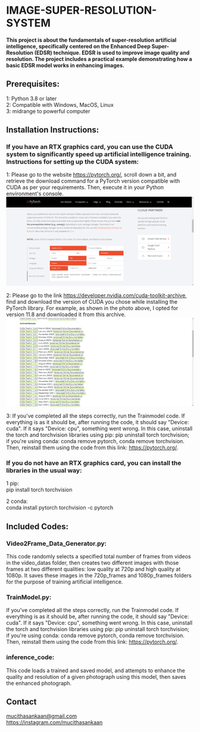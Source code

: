 
# IMAGE-SUPER-RESOLUTION-SYSTEM

#### This project is about the fundamentals of super-resolution artificial intelligence, specifically centered on the Enhanced Deep Super-Resolution (EDSR) technique. EDSR is used to improve image quality and resolution. The project includes a practical example demonstrating how a basic EDSR model works in enhancing images.

## Prerequisites:
1: Python 3.8 or later <br>
2: Compatible with Windows, MacOS, Linux <br>
3: midrange to powerful computer

## Installation Instructions:

### If you have an RTX graphics card, you can use the CUDA system to significantly speed up artificial intelligence training. Instructions for setting up the CUDA system:

1: Please go to the website https://pytorch.org/, scroll down a bit, and retrieve the download command for a PyTorch version compatible with CUDA as per your requirements. Then, execute it in your Python environment's console.
![pytorch](ReadMe_images/pytorch.png)

2: Please go to the link https://developer.nvidia.com/cuda-toolkit-archive, find and download the version of CUDA you chose while installing the PyTorch library. For example, as shown in the photo above, I opted for version 11.8 and downloaded it from this archive.
![cuda archive](ReadMe_images/cuda_archive.png)

3: If you've completed all the steps correctly, run the Trainmodel code. If everything is as it should be, after running the code, it should say "Device: cuda". If it says "Device: cpu", something went wrong. In this case, uninstall the torch and torchvision libraries using pip: pip uninstall torch torchvision; if you're using conda: conda remove pytorch, conda remove torchvision. Then, reinstall them using the code from this link: https://pytorch.org/.

### If you do not have an RTX graphics card, you can install the libraries in the usual way:
1 pip: <br>
pip install torch torchvision

2 conda: <br>
conda install pytorch torchvision -c pytorch

## Included Codes:
### Video2Frame_Data_Generator.py:
This code randomly selects a specified total number of frames from videos in the video_datas folder, then creates two different images with those frames at two different qualities: low quality at 720p and high quality at 1080p. It saves these images in the 720p_frames and 1080p_frames folders for the purpose of training artificial intelligence.

### TrainModel.py:
If you've completed all the steps correctly, run the Trainmodel code. If everything is as it should be, after running the code, it should say "Device: cuda". If it says "Device: cpu", something went wrong. In this case, uninstall the torch and torchvision libraries using pip: pip uninstall torch torchvision; if you're using conda: conda remove pytorch, conda remove torchvision. Then, reinstall them using the code from this link: https://pytorch.org/.

### inference_code:
This code loads a trained and saved model, and attempts to enhance the quality and resolution of a given photograph using this model, then saves the enhanced photograph.


## Contact
mucithasankaan@gmail.com <br>
https://instagram.com/mucithasankaan
